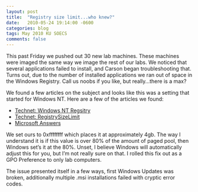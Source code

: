 ```yaml
---
layout: post
title:  "Registry size limit...who knew?"
date:   2010-05-24 19:14:00 -0600
categories: blog
tags: May 2010 KU SOECS
comments: false
---
```

This past Friday we pushed out 30 new lab machines. These machines were imaged the same way we image the rest of our labs. We noticed that several applications failed to install, and Carson began troubleshooting that. Turns out, due to the number of installed applications we ran out of space in the Windows Registry. Call us noobs if you like, but really…there is a max?

We found a few articles on the subject and looks like this was a setting that started for Windows NT. Here are a few of the articles we found:

* [Technet: Windows NT Regsitry](http://technet.microsoft.com/en-us/library/cc751456.aspx)
* [Technet: RegistrySizeLimit](http://technet.microsoft.com/en-us/library/cc963194.aspx)
* [Microsoft Answers](http://social.answers.microsoft.com/Forums/en/w7programs/thread/321fe20a-ecc6-469e-93a4-b640f39c05b5)

We set ours to 0xffffffff which places it at approximately 4gb. The way I understand it is if this value is over 80% of the amount of paged pool, then Windows set’s it at the 80%. Unset, I believe Windows will automatically adjust this for you, but I’m not really sure on that. I rolled this fix out as a GPO Preference to only lab computers.

The issue presented itself in a few ways, first Windows Updates was broken, additionally multiple .msi installations failed with cryptic error codes.
